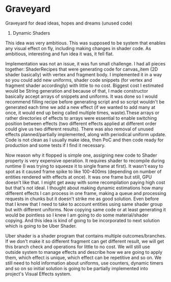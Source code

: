 # Graveyard
Graveyard for dead ideas, hopes and dreams (unused code)

1. Dynamic Shaders

This idea was very ambitious. This was supposed to be system that enables any visual effect on fly, including making changes in
shader code. As ambitious, interesting and fun idea it was, it fell flat. 

Implementation was not an issue, it was fun small challenge. I had all pieces together:
ShaderRecipes that were generating code for canvas_item (2D shader basically) with vertex and fragment body. 
I implemented it in a way so you could add new uniforms, shader code snippets (for vertex and fragment shader accordingly) with 
little to no cost. Biggest cost I estimated would be String generation and because of that, I made constructor basically 
accept arrays of snippets and uniforms. It was done so I would recommend filling recipe before generating script and so script 
wouldn't be generated each time we add a new effect (if we wanted to add many at once, it would end up being called multiple 
times, waste).These arrays or rather directories of effects to arrays were essential to enable switching position between effects 
(two different effects applied at different order could give us two different results). There was also removal of unused effects 
planned/partially implemented, along with periodical uniform update. Code is not clean as I usually make idea, then PoC and then
code ready for production and some tests if I find it necessary.

Now reason why it flopped is simple one, assigning new code to Shader property is very expensive operation. It requires shader
to recompile during runtime (I was trying to squeeze it to single frame at first). It wasn't easy to spot as it caused frame
spike to like 100-400ms (depending on number of entities rendered with effects at once). It was one frame but still, GPU
doesn't like that. I might get away with some recompilation paying high cost but that's not ideal. I thought about making 
dynamic estimations how many different effects I can process in one frame, making a queue and processing requests in chunks
but it doesn't strike me as good solution. Even before that I knew that I need to take to account entities using same shader group
but with different uniforms. Now copying same code or at least generating it would be pointless so I knew I am going to do some
material/shader copying. And this idea is kind of going to be incorporated to next solution which is going to be Uber Shader.

Uber shader is a shader program that contains multiple outcomes/branches. If we don't make it so different fragment can get different
result, we will get this branch check and operations for little to no cost. We will still use outside system to manage effects and
describe how we are going to apply them, which effect is unique, which effect can be repetitive and so on. We still need to hold
information about uniforms, use counters, dynamic timers and so on so initial solution is going to be partially implemented into 
project's Visual Effects system.
